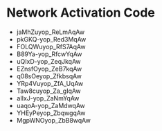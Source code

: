 # Network Activation Code
* jaMhZuyop_ReLmAqAw
* pkGKQ-yop_Red3MqAw
* FOLQWuyop_RfS7AqAw
* B89Ya-yop_RfcwYqAw
* uQIxD-yop_ZeqJkqAw
* EZnsfOyop_ZeB7kqAw
* q08sOeyop_ZfkbsqAw
* YRp4Vuyop_ZfA_UqAw
* Taw8cuyop_Za_gIqAw
* aIIxJ-yop_ZaNmYqAw
* uaqoA-yop_ZaMdwqAw
* YHEyPeyop_ZbqwgqAw
* MgpWNOyop_ZbB8wqAw